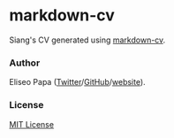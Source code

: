 markdown-cv
===========

Siang's CV generated using [markdown-cv](https://github.com/elipapa/markdown-cv).

### Author

Eliseo Papa ([Twitter](http://twitter.com/elipapa)/[GitHub](http://github.com/elipapa)/[website](https://elipapa.github.io)).

### License

[MIT License](https://github.com/elipapa/markdown-cv/blob/master/LICENSE)
